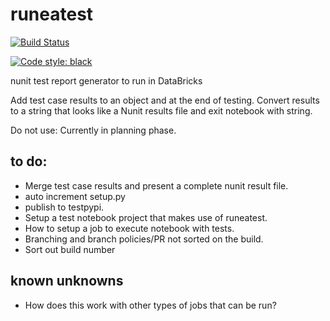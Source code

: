 # runeatest

[![Build Status](https://dev.azure.com/sabinio/sabin.io%20public/_apis/build/status/RichieBzzzt.runeatest?branchName=master)](https://dev.azure.com/sabinio/sabin.io%20public/_build/latest?definitionId=250&branchName=master)

[![Code style: black](https://img.shields.io/badge/code%20style-black-000000.svg)](https://github.com/psf/black)

nunit test report generator to run in DataBricks

Add test case results to an object and at the end of testing. 
Convert results to a string that looks like a Nunit results file and exit notebook with string.

Do not use: Currently in planning phase.

## to do:

 * Merge test case results and present a complete nunit result file.
 * auto increment setup.py
 * publish to testpypi.
 * Setup a test notebook project that makes use of runeatest.
 * How to setup a job to execute notebook with tests.
 * Branching and branch policies/PR not sorted on the build.
 * Sort out build number

## known unknowns
 * How does this work with other types of jobs that can be run?



